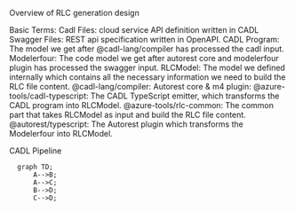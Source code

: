 Overview of RLC generation design

Basic Terms:
Cadl Files: cloud service API definition written in CADL 
Swagger Files: REST api specification written in OpenAPI.
CADL Program: The model we get after @cadl-lang/compiler has processed the cadl input.
Modelerfour: The code model we get after autorest core and modelerfour plugin has processed the swagger input.
RLCModel: The model we defined internally which contains all the necessary information we need to build the RLC file content.
@cadl-lang/compiler:
Autorest core & m4 plugin: 
@azure-tools/cadl-typescript: The CADL TypeScript emitter, which transforms the CADL program into RLCModel.
@azure-tools/rlc-common: The common part that takes RLCModel as input and build the RLC file content. 
@autorest/typescript: The Autorest plugin which transforms the Modelerfour into RLCModel.

CADL Pipeline


```mermaid
  graph TD;
      A-->B;
      A-->C;
      B-->D;
      C-->D;
```